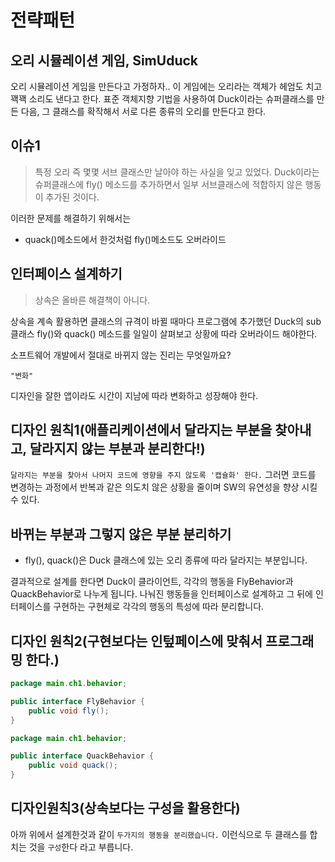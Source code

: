 # 전략패턴

## 오리 시뮬레이션 게임, SimUduck
오리 시뮬레이션 게임을 만든다고 가정하자..
이 게임에는 오리라는 객체가 헤엄도 치고 꽥꽥 소리도 낸다고 한다. 표준 객체지향 기법을 사용하여 Duck이라는 슈퍼클래스를 만든 다음, 그 클래스를 확작해서
서로 다른 종류의 오리를 만든다고 한다.
<br>
## 이슈1
> 특정 오리 즉 몇몇 서브 클래스만 날아야 하는 사실을 잊고 있었다. Duck이라는 슈퍼클래스에 fly() 메소드를 추가하면서 일부 서브클래스에 적합하지 않은
> 행동이 추가된 것이다.

이러한 문제를 해결하기 위해서는
- quack()메소드에서 한것처럼 fly()메소드도 오버라이드

## 인터페이스 설계하기
> 상속은 올바른 해결책이 아니다.

상속을 계속 활용하면 클래스의 규격이 바뀔 때마다 프로그램에 추가했던 Duck의 sub클래스 fly()와 quack() 메소드를 일일이 살펴보고 상황에 따라 오버라이드 해야한다.

소프트웨어 개발에서 절대로 바뀌지 않는 진리는 무엇일까요?

`"변화"`

디자인을 잘한 앱이라도 시간이 지남에 따라 변화하고 성장해야 한다.

## 디자인 원칙1(애플리케이션에서 달라지는 부분을 찾아내고, 달라지지 않는 부분과 분리한다!)
`달라지는 부분을 찾아서 나머지 코드에 영향을 주지 않도록 '캡슐화' 한다.` 그러면 코드를 변경하는 과정에서 반복과 같은 의도치 않은 상황을 줄이며 SW의 유연성을 향상 시킬 수 있다.


## 바뀌는 부분과 그렇지 않은 부분 분리하기

- fly(), quack()은 Duck 클래스에 있는 오리 종류에 따라 달라지는 부분입니다.

결과적으로 설계를 한다면 Duck이 클라이언트, 각각의 행동을 FlyBehavior과 QuackBehavior로 나누게 됩니다.
나눠진 행동들을 인터페이스로 설계하고 그 뒤에 인터페이스를 구현하는 구현체로 각각의 행동의 특성에 따라 분리합니다.

## 디자인 원칙2(구현보다는 인텊페이스에 맞춰서 프로그래밍 한다.)

```java
package main.ch1.behavior;

public interface FlyBehavior {
    public void fly();
}
```

```java
package main.ch1.behavior;

public interface QuackBehavior {
    public void quack();
}
```

## 디자인원칙3(상속보다는 구성을 활용한다)
아까 위에서 설계한것과 같이 `두가지의 행동을 분리했습니다.` 이런식으로 두 클래스를 합치는 것을 `구성`한다 라고 부릅니다.

